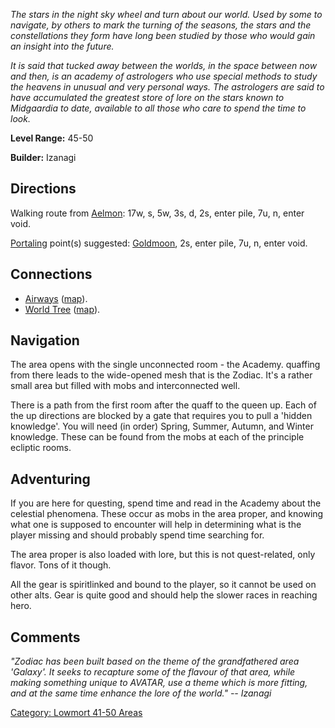 *The stars in the night sky wheel and turn about our world. Used by some
to navigate, by others to mark the turning of the seasons, the stars and
the constellations they form have long been studied by those who would
gain an insight into the future.*

*It is said that tucked away between the worlds, in the space between
now and then, is an academy of astrologers who use special methods to
study the heavens in unusual and very personal ways. The astrologers are
said to have accumulated the greatest store of lore on the stars known
to Midgaardia to date, available to all those who care to spend the time
to look.*

**Level Range:** 45-50

**Builder:** Izanagi

## Directions

Walking route from [Aelmon](Aelmon "wikilink"): 17w, s, 5w, 3s, d, 2s,
enter pile, 7u, n, enter void.

[Portaling](Portal "wikilink") point(s) suggested:
[Goldmoon](Goldmoon "wikilink"), 2s, enter pile, 7u, n, enter void.

## Connections

-   [ Airways](:Category:_Airways "wikilink")
    ([map](Airways_Map "wikilink")).
-   [World Tree](:Category:_World_Tree "wikilink")
    ([map](World_Tree_Map "wikilink")).

## Navigation

The area opens with the single unconnected room - the Academy. quaffing
from there leads to the wide-opened mesh that is the Zodiac. It's a
rather small area but filled with mobs and interconnected well.

There is a path from the first room after the quaff to the queen up.
Each of the up directions are blocked by a gate that requires you to
pull a 'hidden knowledge'. You will need (in order) Spring, Summer,
Autumn, and Winter knowledge. These can be found from the mobs at each
of the principle ecliptic rooms.

## Adventuring

If you are here for questing, spend time and read in the Academy about
the celestial phenomena. These occur as mobs in the area proper, and
knowing what one is supposed to encounter will help in determining what
is the player missing and should probably spend time searching for.

The area proper is also loaded with lore, but this is not quest-related,
only flavor. Tons of it though.

All the gear is spiritlinked and bound to the player, so it cannot be
used on other alts. Gear is quite good and should help the slower races
in reaching hero.

## Comments

*"Zodiac has been built based on the theme of the grandfathered area
'Galaxy'. It seeks to recapture some of the flavour of that area, while
making something unique to AVATAR, use a theme which is more fitting,
and at the same time enhance the lore of the world." -- Izanagi*

[Category: Lowmort 41-50
Areas](Category:_Lowmort_41-50_Areas "wikilink")
